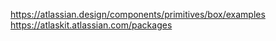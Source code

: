 https://atlassian.design/components/primitives/box/examples
https://atlaskit.atlassian.com/packages
